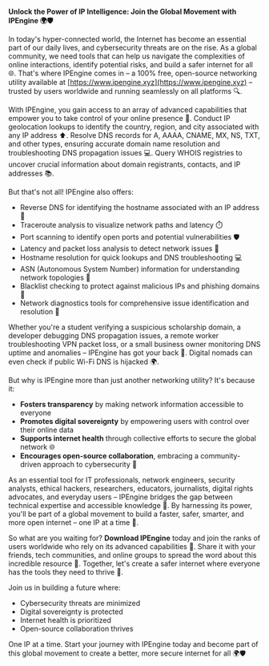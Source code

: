 **Unlock the Power of IP Intelligence: Join the Global Movement with IPEngine 🌍🛡️**

In today's hyper-connected world, the Internet has become an essential part of our daily lives, and cybersecurity threats are on the rise. As a global community, we need tools that can help us navigate the complexities of online interactions, identify potential risks, and build a safer internet for all 🌐. That's where IPEngine comes in – a 100% free, open-source networking utility available at [https://www.ipengine.xyz](https://www.ipengine.xyz) – trusted by users worldwide and running seamlessly on all platforms 🔍.

With IPEngine, you gain access to an array of advanced capabilities that empower you to take control of your online presence 🚀. Conduct IP geolocation lookups to identify the country, region, and city associated with any IP address ⬆️. Resolve DNS records for A, AAAA, CNAME, MX, NS, TXT, and other types, ensuring accurate domain name resolution and troubleshooting DNS propagation issues 💻. Query WHOIS registries to uncover crucial information about domain registrants, contacts, and IP addresses 📚.

But that's not all! IPEngine also offers:

*   Reverse DNS for identifying the hostname associated with an IP address 🔑
*   Traceroute analysis to visualize network paths and latency ⏱️
*   Port scanning to identify open ports and potential vulnerabilities 🛡️
*   Latency and packet loss analysis to detect network issues 👀
*   Hostname resolution for quick lookups and DNS troubleshooting 💻
*   ASN (Autonomous System Number) information for understanding network topologies 🔗
*   Blacklist checking to protect against malicious IPs and phishing domains 🚫
*   Network diagnostics tools for comprehensive issue identification and resolution 🧮

Whether you're a student verifying a suspicious scholarship domain, a developer debugging DNS propagation issues, a remote worker troubleshooting VPN packet loss, or a small business owner monitoring DNS uptime and anomalies – IPEngine has got your back 💪. Digital nomads can even check if public Wi-Fi DNS is hijacked 🌍.

But why is IPEngine more than just another networking utility? It's because it:

*   **Fosters transparency** by making network information accessible to everyone
*   **Promotes digital sovereignty** by empowering users with control over their online data
*   **Supports internet health** through collective efforts to secure the global network 🌐
*   **Encourages open-source collaboration**, embracing a community-driven approach to cybersecurity 🤝

As an essential tool for IT professionals, network engineers, security analysts, ethical hackers, researchers, educators, journalists, digital rights advocates, and everyday users – IPEngine bridges the gap between technical expertise and accessible knowledge 🔗. By harnessing its power, you'll be part of a global movement to build a faster, safer, smarter, and more open internet – one IP at a time 🌟.

So what are you waiting for? **Download IPEngine** today and join the ranks of users worldwide who rely on its advanced capabilities 🔗. Share it with your friends, tech communities, and online groups to spread the word about this incredible resource 💬. Together, let's create a safer internet where everyone has the tools they need to thrive 🌟.

Join us in building a future where:

*   Cybersecurity threats are minimized
*   Digital sovereignty is protected
*   Internet health is prioritized
*   Open-source collaboration thrives

One IP at a time. Start your journey with IPEngine today and become part of this global movement to create a better, more secure internet for all 🌍🛡️